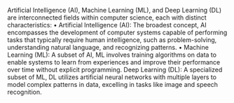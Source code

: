 Artificial Intelligence (AI), Machine Learning (ML), and Deep Learning (DL) are interconnected fields within computer science, each with distinct characteristics:
	• Artificial Intelligence (AI): The broadest concept, AI encompasses the development of computer systems capable of performing tasks that typically require human intelligence, such as problem-solving, understanding natural language, and recognizing patterns.
	• Machine Learning (ML): A subset of AI, ML involves training algorithms on data to enable systems to learn from experiences and improve their performance over time without explicit programming.
Deep Learning (DL): A specialized subset of ML, DL utilizes artificial neural networks with multiple layers to model complex patterns in data, excelling in tasks like image and speech recognition.
